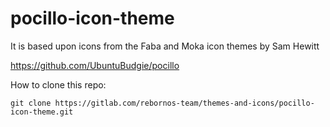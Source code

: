 # pocillo-icon-theme

It is based upon icons from the Faba and Moka icon themes by Sam Hewitt

https://github.com/UbuntuBudgie/pocillo

How to clone this repo:

```
git clone https://gitlab.com/rebornos-team/themes-and-icons/pocillo-icon-theme.git
```

